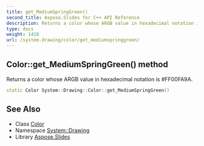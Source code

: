 ```yaml
---
title: get_MediumSpringGreen()
second_title: Aspose.Slides for C++ API Reference
description: Returns a color whose ARGB value in hexadecimal notation is #FF00FA9A.
type: docs
weight: 1418
url: /system.drawing/color/get_mediumspringgreen/
---
```

## Color::get_MediumSpringGreen() method


Returns a color whose ARGB value in hexadecimal notation is #FF00FA9A.

```cpp
static Color System::Drawing::Color::get_MediumSpringGreen()
```

## See Also

* Class [Color](../)
* Namespace [System::Drawing](../../)
* Library [Aspose.Slides](../../../)